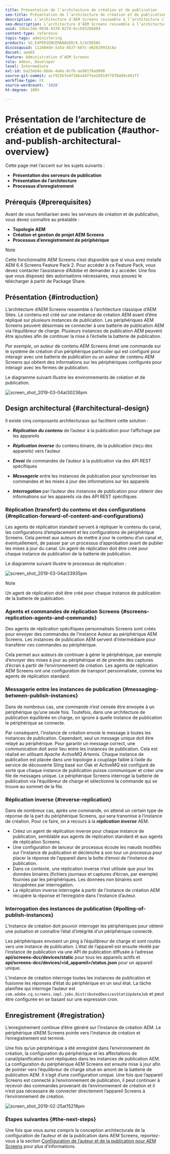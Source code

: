 ```yaml
---
title: Présentation de l’architecture de création et de publication
seo-title: Présentation de l’architecture de création et de publication
description: L’architecture d’AEM Screens ressemble à l’architecture classique d’AEM Sites. Le contenu est créé sur une instance de création AEM avant d’être répliqué sur plusieurs instances de publication. Consultez cette page pour en savoir plus sur l’architecture de création et de publication.
seo-description: L’architecture d’AEM Screens ressemble à l’architecture classique d’AEM Sites. Le contenu est créé sur une instance de création AEM avant d’être répliqué sur plusieurs instances de publication. Consultez cette page pour en savoir plus sur l’architecture de création et de publication.
uuid: 19bac3de-8938-4339-82f0-6ccb932b6684
content-type: reference
topic-tags: administering
products: SG_EXPERIENCEMANAGER/6.5/SCREENS
discoiquuid: 112404de-5a5a-4b37-b87c-d02029933c8a
docset: aem65
feature: Administration d’AEM Screens
role: Admin, Developer
level: Intermediate
exl-id: ba23eb8e-bbde-4a6e-8cfb-ae98176ed890
source-git-commit: acf925b7e4f3bba44ffee26919f7078dd9c491ff
workflow-type: ht
source-wordcount: '1028'
ht-degree: 100%

---
```


# Présentation de l’architecture de création et de publication {#author-and-publish-architectural-overview}

Cette page met l’accent sur les sujets suivants :

* **Présentation des serveurs de publication**
* **Présentation de l’architecture**
* **Processus d’enregistrement**

## Prérequis {#prerequisites}

Avant de vous familiariser avec les serveurs de création et de publication, vous devez connaître au préalable :

* **Topologie AEM**
* **Création et gestion de projet AEM Screens**
* **Processus d’enregistrement de périphérique**

>[!NOTE]
>
>Cette fonctionnalité AEM Screens n’est disponible que si vous avez installé AEM 6.4 Screens Feature Pack 2. Pour accéder à ce Feature Pack, vous devez contacter l’assistance d’Adobe et demander à y accéder. Une fois que vous disposez des autorisations nécessaires, vous pouvez le télécharger à partir de Package Share.

## Présentation {#introduction}

L’architecture d’AEM Screens ressemble à l’architecture classique d’AEM Sites. Le contenu est créé sur une instance de création AEM avant d’être répliqué sur plusieurs instances de publication. Les périphériques AEM Screens peuvent désormais se connecter à une batterie de publication AEM via l’équilibreur de charge. Plusieurs instances de publication AEM peuvent être ajoutées afin de continuer la mise à l’échelle la batterie de publication.

*Par exemple*, un auteur de contenu AEM Screens émet une commande sur le système de création d’un périphérique particulier qui est configuré pour interagir avec une batterie de publication ou un auteur de contenu AEM Screens qui obtient des informations sur les périphériques configurés pour interagir avec les fermes de publication.

Le diagramme suivant illustre les environnements de création et de publication.

![screen_shot_2019-03-04at30236pm](assets/screen_shot_2019-03-04at30236pm.png)

## Design architectural {#architectural-design}

Il existe cinq composants architecturaux qui facilitent cette solution :

* ***Réplication du contenu*** de l’auteur à la publication pour l’affichage par les appareils

* ***Réplication inverse*** du contenu binaire, de la publication (reçu des appareils) vers l’auteur
* ***Envoi*** de commandes de l’auteur à la publication via des API REST spécifiques
* ***Messagerie*** entre les instances de publication pour synchroniser les commandes et les mises à jour des informations sur les appareils
* ***Interrogation*** par l’auteur des instances de publication pour obtenir des informations sur les appareils via des API REST spécifiques

### Réplication (transfert) du contenu et des configurations  {#replication-forward-of-content-and-configurations}

Les agents de réplication standard servent à répliquer le contenu du canal, les configurations d’emplacement et les configurations de périphérique Screens. Cela permet aux auteurs de mettre à jour le contenu d’un canal et, éventuellement, de passer par un processus d’approbation avant de publier les mises à jour du canal. Un agent de réplication doit être créé pour chaque instance de publication de la batterie de publication.

Le diagramme suivant illustre le processus de réplication :

![screen_shot_2019-03-04at33935pm](assets/screen_shot_2019-03-04at33935pm.png)

>[!NOTE]
>
>Un agent de réplication doit être créé pour chaque instance de publication de la batterie de publication.

### Agents et commandes de réplication Screens  {#screens-replication-agents-and-commands}

Des agents de réplication spécifiques personnalisés Screens sont créés pour envoyer des commandes de l’instance Auteur au périphérique AEM Screens. Les instances de publication AEM servent d’intermédiaire pour transférer ces commandes au périphérique.

Cela permet aux auteurs de continuer à gérer le périphérique, par exemple d’envoyer des mises à jour au périphérique et de prendre des captures d’écran à partir de l’environnement de création. Les agents de réplication AEM Screens ont une configuration de transport personnalisée, comme les agents de réplication standard.

### Messagerie entre les instances de publication  {#messaging-between-publish-instances}

Dans de nombreux cas, une commande n’est censée être envoyée à un périphérique qu’une seule fois. Toutefois, dans une architecture de publication équilibrée en charge, on ignore à quelle instance de publication le périphérique se connecte.

Par conséquent, l’instance de création envoie le message à toutes les instances de publication. Cependant, seul un message unique doit être relayé au périphérique. Pour garantir un message correct, une communication doit avoir lieu entre les instances de publication. Cela est réalisé en utilisant *Apache ActiveMQ Artemis*. Chaque instance de publication est placée dans une topologie à couplage faible à l’aide du service de découverte Sling basé sur Oak et ActiveMQ est configuré de sorte que chaque instance de publication puisse communiquer et créer une file de messages unique. Le périphérique Screens interroge la batterie de publication via l’équilibreur de charge et sélectionne la commande qui se trouve au sommet de la file.

### Réplication inverse {#reverse-replication}

Dans de nombreux cas, après une commande, on attend un certain type de réponse de la part du périphérique Screens, qui sera transmise à l’instance de création. Pour ce faire, on a recours à la ***réplication inverse*** AEM.

* Créez un agent de réplication inverse pour chaque instance de publication, semblable aux agents de réplication standard et aux agents de réplication Screens.
* Une configuration de lanceur de processus écoute les nœuds modifiés sur l’instance de publication et déclenche à son tour un processus pour placer la réponse de l’appareil dans la boîte d’envoi de l’instance de publication.
* Dans ce contexte, une réplication inverse n’est utilisée que pour les données binaires (fichiers journaux et captures d’écran, par exemple) fournies par les périphériques. Les données non binaires sont récupérées par interrogation.
* La réplication inverse interrogée à partir de l’instance de création AEM récupère la réponse et l’enregistre dans l’instance d’auteur.

### Interrogation des instances de publication  {#polling-of-publish-instances}

L’instance de création doit pouvoir interroger les périphériques pour obtenir une pulsation et connaître l’état d’intégrité d’un périphérique connecté.

Les périphériques envoient un ping à l’équilibreur de charge et sont routés vers une instance de publication. L’état de l’appareil est ensuite révélé par l’instance de publication via une API de publication diffusée à l’adresse **api/screens-dcc/devices/static** pour tous les appareils actifs et **api/screens-dcc/devices/&lt;id_appareil>/status.json** pour un appareil unique.

L’instance de création interroge toutes les instances de publication et fusionne les réponses d’état du périphérique en un seul état. La tâche planifiée qui interroge l’auteur est `com.adobe.cq.screens.impl.jobs.DistributedDevicesStatiUpdateJob` et peut être configurée en se basant sur une expression cron.

## Enregistrement {#registration}

L’enregistrement continue d’être généré sur l’instance de création AEM. Le périphérique d’AEM Screens pointe vers l’instance de création et l’enregistrement est terminé.

Une fois qu’un périphérique a été enregistré dans l’environnement de création, la configuration du périphérique et les affectations de canal/planification sont répliquées dans les instances de publication AEM. La configuration du périphérique AEM Screens est ensuite mise à jour afin de pointer vers l’équilibreur de charge situé en amont de la batterie de publication AEM. Il s’agit d’une configuration unique. Une fois que l’appareil Screens est connecté à l’environnement de publication, il peut continuer à recevoir des commandes provenant de l’environnement de création et il n’est pas nécessaire de connecter directement l’appareil Screens à l’environnement de création.

![screen_shot_2019-02-25at15218pm](assets/screen_shot_2019-02-25at15218pm.png)

### Étapes suivantes {#the-next-steps}

Une fois que vous aurez compris la conception architecturale de la configuration de l’auteur et de la publication dans AEM Screens, reportez-vous à la section [Configuration de l’auteur et de la publication pour AEM Screens](author-and-publish.md) pour plus d’informations.
